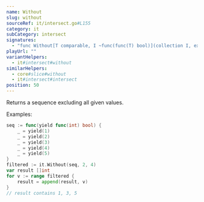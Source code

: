 ```yaml
---
name: Without
slug: without
sourceRef: it/intersect.go#L155
category: it
subCategory: intersect
signatures:
  - "func Without[T comparable, I ~func(func(T) bool)](collection I, exclude ...T) I"
playUrl: ""
variantHelpers:
  - it#intersect#without
similarHelpers:
  - core#slice#without
  - it#intersect#intersect
position: 50
---
```


Returns a sequence excluding all given values.

Examples:

```go
seq := func(yield func(int) bool) {
    _ = yield(1)
    _ = yield(2)
    _ = yield(3)
    _ = yield(4)
    _ = yield(5)
}
filtered := it.Without(seq, 2, 4)
var result []int
for v := range filtered {
    result = append(result, v)
}
// result contains 1, 3, 5
```